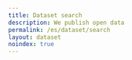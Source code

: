```yaml
---
title: Dataset search
description: We publish open data
permalink: /es/dataset/search
layout: dataset
noindex: true
---
```

